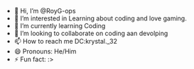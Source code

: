 - 👋 Hi, I’m @RoyG-ops
- 👀 I’m interested in Learning about coding and love gaming.
- 🌱 I’m currently learning Coding
- 💞️ I’m looking to collaborate on coding aan devolping
- 📫 How to reach me DC:krystal._32
- 😄 Pronouns: He/Him
- ⚡ Fun fact: :>

<!---
RoyG-ops/RoyG-ops is a ✨ special ✨ repository because its `README.md` (this file) appears on your GitHub profile.
You can click the Preview link to take a look at your changes.
--->
